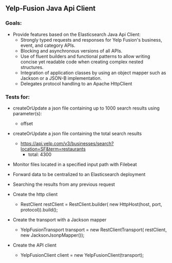 ## Yelp-Fusion Java Api Client

### Goals:
- Provide features based on the Elasticsearch Java Api Client: 
  - Strongly typed requests and responses for Yelp Fusion's business, event, and category APIs.
  - Blocking and asynchronous versions of all APIs.
  - Use of fluent builders and functional patterns to allow writing concise yet readable code when creating complex nested structures.
  - Integration of application classes by using an object mapper such as Jackson or a JSON-B implementation.
  - Delegates protocol handling to an Apache HttpClient

### Tests for:
- createOrUpdate a json file containing up to 1000 search results using parameter(s):
  - offset
- createOrUpdate a json file containing the total search results
  - https://api.yelp.com/v3/businesses/search?location=SF&term=restaurants
    - total: 4300
 
- Monitor files located in a specified input path with Filebeat
- Forward data to be centralized to an Elasticsearch deployment
- Searching the results from any previous request

- Create the http client
  - RestClient restClient = RestClient.builder(
      new HttpHost(host, port, protocol)).build();
- Create the transport with a Jackson mapper
  - YelpFusionTransport transport = new RestClientTransport(
      restClient, new JacksonJsonpMapper());

- Create the API client    
  - YelpFusionClient client = new YelpFusionClient(transport);
